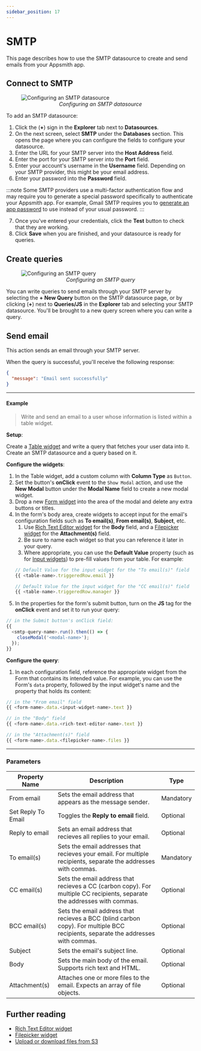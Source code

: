 ```yaml
---
sidebar_position: 17
---
```

# SMTP

This page describes how to use the SMTP datasource to create and send emails from your Appsmith app.

<VideoEmbed host="youtube" videoId="hAln7o1aUA4" title="" caption=""/>

## Connect to SMTP

<figure>
  <img src="/img/smtp_datasource_config.png" style= {{width:"100%", height:"auto"}} alt="Configuring an SMTP datasource"/>
  <figcaption align = "center"><i>Configuring an SMTP datasource</i></figcaption>
</figure>

To add an SMTP datasource:

1. Click the (**+**) sign in the **Explorer** tab next to **Datasources**.
1. On the next screen, select **SMTP** under the **Databases** section. This opens the page where you can configure the fields to configure your datasource.
1. Enter the URL for your SMTP server into the **Host Address** field.
1. Enter the port for your SMTP server into the **Port** field.
1. Enter your account's username in the **Username** field. Depending on your SMTP provider, this might be your email address.
1. Enter your password into the **Password** field.

:::note
Some SMTP providers use a multi-factor authentication flow and may require you to generate a special password specifically to authenticate your Appsmith app. For example, Gmail SMTP requires you to [generate an app password](https://support.google.com/mail/answer/185833?hl=en) to use instead of your usual password.
:::

7. Once you've entered your credentials, click the **Test** button to check that they are working.
8. Click **Save** when you are finished, and your datasource is ready for queries.

## Create queries

<figure>
  <img src="/img/smtp_query_config.png" style= {{width:"100%", height:"auto"}} alt="Configuring an SMTP query"/>
  <figcaption align = "center"><i>Configuring an SMTP query</i></figcaption>
</figure>

You can write queries to send emails through your SMTP server by selecting the **+ New Query**  button on the SMTP datasource page, or by clicking (**+**) next to **Queries/JS** in the **Explorer** tab and selecting your SMTP datasource. You'll be brought to a new query screen where you can write a query.

## Send email

This action sends an email through your SMTP server.

When the query is successful, you'll receive the following response:
```json
{
  "message": "Email sent successfully"
}
```

---

#### Example

> Write and send an email to a user whose information is listed within a table widget.

**Setup**:

Create a [Table widget](/reference/widgets/table) and write a query that fetches your user data into it. Create an SMTP datasource and a query based on it.

**Configure the widgets**:

1. In the Table widget, add a custom column with **Column Type** as `Button`.
1. Set the button's **onClick** event to the `Show Modal` action, and use the **New Modal** button under the **Modal Name** field to create a new modal widget.
1. Drop a new [Form widget](/reference/widgets/form) into the area of the modal and delete any extra buttons or titles.
1. In the form's body area, create widgets to accept input for the email's configuration fields such as **To email(s)**, **From email(s)**, **Subject**, etc.
    1. Use [Rich Text Editor widget](/reference/widgets/rich-text-editor) for the **Body** field, and a [Filepicker widget](/reference/widgets/filepicker) for the **Attachment(s)** field.
    1. Be sure to name each widget so that you can reference it later in your query.
    1. Where appropriate, you can use the **Default Value** property (such as for [Input widgets](/reference/widgets/input)) to pre-fill values from your table. For example:
      ```javascript
      // Default Value for the input widget for the "To email(s)" field
      {{ <table-name>.triggeredRow.email }}
      ```
      ```javascript
      // Default Value for the input widget for the "CC email(s)" field
      {{ <table-name>.triggeredRow.manager }}
      ```
1. In the properties for the form's submit button, turn on the **JS** tag for the **onClick** event and set it to run your query:
  ```javascript
  // in the Submit button's onClick field:
  {{
    <smtp-query-name>.run().then(() => {
      closeModal('<modal-name>');
    });
  }}
  ```

**Configure the query**:

1. In each configuration field, reference the appropriate widget from the Form that contains its intended value. For example, you can use the Form's `data` property, followed by the input widget's name and the property that holds its content:
  ```javascript
  // in the "From email" field
  {{ <form-name>.data.<input-widget-name>.text }}
  ```
  ```javascript
  // in the "Body" field
  {{ <form-name>.data.<rich-text-editor-name>.text }}
  ```
  ```javascript
  // in the "Attachment(s)" field
  {{ <form-name>.data.<filepicker-name>.files }}
  ```

---

### Parameters

| Property Name      | Description                                                                               |   Type    |
| ------------------ | ----------------------------------------------------------------------------------------- | --------- |
| From email         | Sets the email address that appears as the message sender.                                | Mandatory |
| Set Reply To Email | Toggles the **Reply to email** field.                                                     | Optional  |
| Reply to email     | Sets an email address that recieves all replies to your email.                            | Optional  |
| To email(s)        | Sets the email addresses that recieves your email. For multiple recipients, separate the addresses with commas.   | Mandatory |
| CC email(s)          | Sets the email address that recieves a CC (carbon copy). For multiple CC recipients, separate the addresses with commas.       | Optional  |
| BCC email(s)         | Sets the email address that recieves a BCC (blind carbon copy). For multiple BCC recipients, separate the addresses with commas.      | Optional  |
| Subject            | Sets the email's subject line.                                                            | Optional  |
| Body               | Sets the main body of the email. Supports rich text and  HTML.                            | Optional  |
| Attachment(s)      | Attaches one or more files to the email. Expects an array of file objects.                | Optional  |

## Further reading

* [Rich Text Editor widget](/reference/widgets/rich-text-editor)
* [Filepicker widget](/reference/widgets/filepicker)
* [Upload or download files from S3](/learning-and-resources/how-to-guides/how-to-upload-to-s3)
